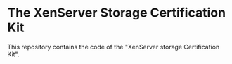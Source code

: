 The XenServer Storage Certification Kit
=======================================

This repository contains the code of the "XenServer storage Certification Kit".

